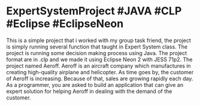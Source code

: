 # ExpertSystemProject #JAVA #CLP #Eclipse #EclipseNeon
This is a simple project that i worked with my group task friend, the project is simply running several function that taught in Expert System class.  The project is running some decision making process using Java. The project format are in .clp and we made it using Eclipse Neon 2 with JESS 71p2. The project named Aeroff. Aeroff is an aircraft company which manufactures in creating high-quality airplane and helicopter. As time goes by, the customer of Aeroff is increasing. Because of that, sales are growing rapidly each day. As a programmer, you are asked to build an application that can give an expert solution for helping Aeroff in dealing with the demand of the customer. 
